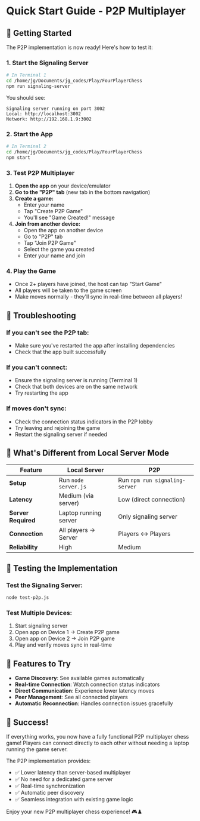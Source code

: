 # Quick Start Guide - P2P Multiplayer

## 🚀 Getting Started

The P2P implementation is now ready! Here's how to test it:

### 1. Start the Signaling Server

```bash
# In Terminal 1
cd /home/jg/Documents/jg_codes/Play/FourPlayerChess
npm run signaling-server
```

You should see:

```
Signaling server running on port 3002
Local: http://localhost:3002
Network: http://192.168.1.9:3002
```

### 2. Start the App

```bash
# In Terminal 2
cd /home/jg/Documents/jg_codes/Play/FourPlayerChess
npm start
```

### 3. Test P2P Multiplayer

1. **Open the app** on your device/emulator
2. **Go to the "P2P" tab** (new tab in the bottom navigation)
3. **Create a game:**
   - Enter your name
   - Tap "Create P2P Game"
   - You'll see "Game Created!" message
4. **Join from another device:**
   - Open the app on another device
   - Go to "P2P" tab
   - Tap "Join P2P Game"
   - Select the game you created
   - Enter your name and join

### 4. Play the Game

- Once 2+ players have joined, the host can tap "Start Game"
- All players will be taken to the game screen
- Make moves normally - they'll sync in real-time between all players!

## 🔧 Troubleshooting

### If you can't see the P2P tab:

- Make sure you've restarted the app after installing dependencies
- Check that the app built successfully

### If you can't connect:

- Ensure the signaling server is running (Terminal 1)
- Check that both devices are on the same network
- Try restarting the app

### If moves don't sync:

- Check the connection status indicators in the P2P lobby
- Try leaving and rejoining the game
- Restart the signaling server if needed

## 🎯 What's Different from Local Server Mode

| Feature             | Local Server          | P2P                            |
| ------------------- | --------------------- | ------------------------------ |
| **Setup**           | Run `node server.js`  | Run `npm run signaling-server` |
| **Latency**         | Medium (via server)   | Low (direct connection)        |
| **Server Required** | Laptop running server | Only signaling server          |
| **Connection**      | All players → Server  | Players ↔ Players              |
| **Reliability**     | High                  | Medium                         |

## 🧪 Testing the Implementation

### Test the Signaling Server:

```bash
node test-p2p.js
```

### Test Multiple Devices:

1. Start signaling server
2. Open app on Device 1 → Create P2P game
3. Open app on Device 2 → Join P2P game
4. Play and verify moves sync in real-time

## 📱 Features to Try

- **Game Discovery**: See available games automatically
- **Real-time Connection**: Watch connection status indicators
- **Direct Communication**: Experience lower latency moves
- **Peer Management**: See all connected players
- **Automatic Reconnection**: Handles connection issues gracefully

## 🎉 Success!

If everything works, you now have a fully functional P2P multiplayer chess game! Players can connect directly to each other without needing a laptop running the game server.

The P2P implementation provides:

- ✅ Lower latency than server-based multiplayer
- ✅ No need for a dedicated game server
- ✅ Real-time synchronization
- ✅ Automatic peer discovery
- ✅ Seamless integration with existing game logic

Enjoy your new P2P multiplayer chess experience! 🎮♟️


